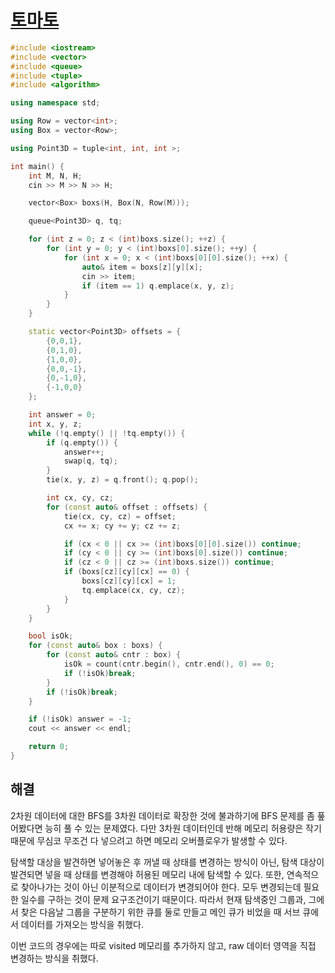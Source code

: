 # [토마토](https://www.acmicpc.net/problem/7569)

```cpp
#include <iostream>
#include <vector>
#include <queue>
#include <tuple>
#include <algorithm>

using namespace std;

using Row = vector<int>;
using Box = vector<Row>;

using Point3D = tuple<int, int, int >;

int main() {
	int M, N, H;
	cin >> M >> N >> H;

	vector<Box> boxs(H, Box(N, Row(M)));

	queue<Point3D> q, tq;

	for (int z = 0; z < (int)boxs.size(); ++z) {
		for (int y = 0; y < (int)boxs[0].size(); ++y) {
			for (int x = 0; x < (int)boxs[0][0].size(); ++x) {
				auto& item = boxs[z][y][x];
				cin >> item;
				if (item == 1) q.emplace(x, y, z);
			}
		}
	}

	static vector<Point3D> offsets = {
		{0,0,1},
		{0,1,0},
		{1,0,0},
		{0,0,-1},
		{0,-1,0},
		{-1,0,0}
	};

	int answer = 0;
	int x, y, z;
	while (!q.empty() || !tq.empty()) {
		if (q.empty()) {
			answer++;
			swap(q, tq);
		}
		tie(x, y, z) = q.front(); q.pop();

		int cx, cy, cz;
		for (const auto& offset : offsets) {
			tie(cx, cy, cz) = offset;
			cx += x; cy += y; cz += z;

			if (cx < 0 || cx >= (int)boxs[0][0].size()) continue;
			if (cy < 0 || cy >= (int)boxs[0].size()) continue;
			if (cz < 0 || cz >= (int)boxs.size()) continue;
			if (boxs[cz][cy][cx] == 0) {
				boxs[cz][cy][cx] = 1;
				tq.emplace(cx, cy, cz);
			}
		}
	}

	bool isOk;
	for (const auto& box : boxs) {
		for (const auto& cntr : box) {
			isOk = count(cntr.begin(), cntr.end(), 0) == 0;
			if (!isOk)break;
		}
		if (!isOk)break;
	}

	if (!isOk) answer = -1;
	cout << answer << endl;

	return 0;
}
```

## 해결
2차원 데이터에 대한 BFS를 3차원 데이터로 확장한 것에 불과하기에 BFS 문제를 좀 풒어봤다면 능히 풀 수 있는 문제였다. 다만 3차원 데이터인데 반해 메모리 허용량은 작기 때문에 무심코 무조건 다 넣으려고 하면 메모리 오버플로우가 발생할 수 있다.

탐색할 대상을 발견하면 넣어놓은 후 꺼낼 때 상태를 변경하는 방식이 아닌, 탐색 대상이 발견되면 넣을 때 상태를 변경해야 허용된 메모리 내에 탐색할 수 있다. 또한, 연속적으로 찾아나가는 것이 아닌 이분적으로 데이터가 변경되어야 한다. 모두 변경되는데 필요한 일수를 구하는 것이 문제 요구조건이기 때문이다. 따라서 현재 탐색중인 그룹과, 그에서 찾은 다음날 그룹을 구분하기 위한 큐를 둘로 만들고 메인 큐가 비었을 때 서브 큐에서 데이터를 가져오는 방식을 취했다.

이번 코드의 경우에는 따로 visited 메모리를 추가하지 않고, raw 데이터 영역을 직접 변경하는 방식을 취했다.